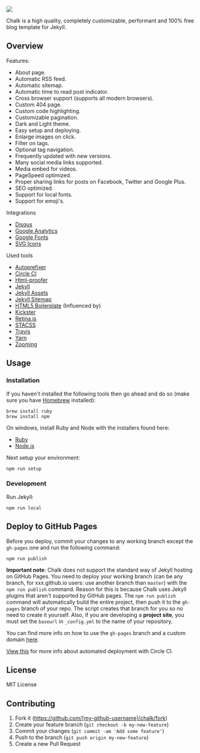 ![](_assets/images/documentation/chalk-intro@2x.png)

Chalk is a high quality, completely customizable, performant and 100% free blog template for Jekyll.

## Overview

Features:

- About page.
- Automatic RSS feed.
- Automatic sitemap.
- Automatic time to read post indicator.
- Cross browser support (supports all modern browsers).
- Custom 404 page.
- Custom code highlighting.
- Customizable pagination.
- Dark and Light theme.
- Easy setup and deploying.
- Enlarge images on click.
- Filter on tags.
- Optional tag navigation.
- Frequently updated with new versions.
- Many social media links supported.
- Media embed for videos.
- PageSpeed optimized.
- Proper sharing links for posts on Facebook, Twitter and Google Plus.
- SEO optimized.
- Support for local fonts.
- Support for emoji's.

Integrations

- [Disqus](https://disqus.com/)
- [Google Analytics](https://analytics.google.com/analytics/web/)
- [Google Fonts](https://fonts.google.com/)
- [SVG Icons](https://icomoon.io/)

Used tools

- [Autoprefixer](https://github.com/postcss/autoprefixer)
- [Circle CI](https://circleci.com/)
- [Html-proofer](https://github.com/gjtorikian/html-proofer)
- [Jekyll](https://jekyllrb.com/)
- [Jekyll Assets](https://github.com/jekyll/jekyll-assets)
- [Jekyll Sitemap](https://github.com/jekyll/jekyll-sitemap)
- [HTML5 Boilerplate](https://html5boilerplate.com/) (Influenced by)
- [Kickster](https://kickster.nielsenramon.com/)
- [Retina.js](https://imulus.github.io/retinajs/)
- [STACSS](https://stacss.nielsenramon.com/)
- [Travis](https://travis-ci.org/)
- [Yarn](https://yarnpkg.com)
- [Zooming](https://github.com/kingdido999/zooming/)

## Usage

### Installation

If you haven't installed the following tools then go ahead and do so (make sure you have [Homebrew](https://brew.sh/) installed):

    brew install ruby
    brew install npm

On windows, install Ruby and Node with the installers found here:

- [Ruby](https://rubyinstaller.org/)
- [Node.js](https://nodejs.org/en/download/)

Next setup your environment:

    npm run setup

### Development

Run Jekyll:

    npm run local

## Deploy to GitHub Pages

Before you deploy, commit your changes to any working branch except the `gh-pages` one and run the following command:

    npm run publish

**Important note**: Chalk does not support the standard way of Jekyll hosting on GitHub Pages. You need to deploy your working branch (can be any branch, for xxx.github.io users: use another branch than `master`) with the `npm run publish` command. Reason for this is because Chalk uses Jekyll plugins that aren't supported by GitHub pages. The `npm run publish` command will automatically build the entire project, then push it to the `gh-pages` branch of your repo. The script creates that branch for you so no need to create it yourself. Also, if you are developing a **project site**, you must set the `baseurl` in `_config.yml` to the name of your repository.

You can find more info on how to use the `gh-pages` branch and a custom domain [here](https://help.github.com/articles/quick-start-setting-up-a-custom-domain/).

[View this](https://github.com/nielsenramon/kickster#automated-deployment-with-circle-ci) for more info about automated deployment with Circle CI.

## License

MIT License

## Contributing

1. Fork it (https://github.com/[my-github-username]/chalk/fork)
2. Create your feature branch (`git checkout -b my-new-feature`)
3. Commit your changes (`git commit -am 'Add some feature'`)
4. Push to the branch (`git push origin my-new-feature`)
5. Create a new Pull Request
